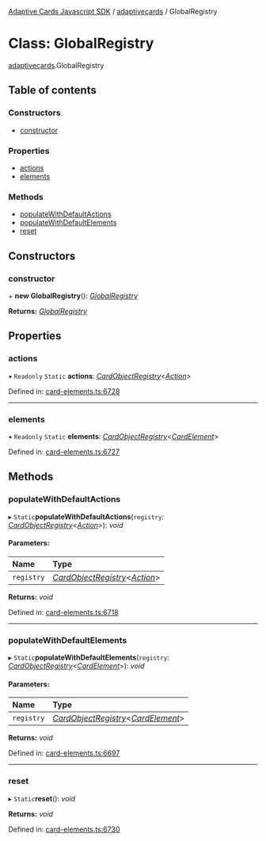 [Adaptive Cards Javascript SDK](../README.md) / [adaptivecards](../modules/adaptivecards.md) / GlobalRegistry

# Class: GlobalRegistry

[adaptivecards](../modules/adaptivecards.md).GlobalRegistry

## Table of contents

### Constructors

- [constructor](adaptivecards.globalregistry.md#constructor)

### Properties

- [actions](adaptivecards.globalregistry.md#actions)
- [elements](adaptivecards.globalregistry.md#elements)

### Methods

- [populateWithDefaultActions](adaptivecards.globalregistry.md#populatewithdefaultactions)
- [populateWithDefaultElements](adaptivecards.globalregistry.md#populatewithdefaultelements)
- [reset](adaptivecards.globalregistry.md#reset)

## Constructors

### constructor

\+ **new GlobalRegistry**(): [*GlobalRegistry*](card_elements.globalregistry.md)

**Returns:** [*GlobalRegistry*](card_elements.globalregistry.md)

## Properties

### actions

▪ `Readonly` `Static` **actions**: [*CardObjectRegistry*](registry.cardobjectregistry.md)<[*Action*](card_elements.action.md)\>

Defined in: [card-elements.ts:6728](https://github.com/microsoft/AdaptiveCards/blob/0938a1f10/source/nodejs/adaptivecards/src/card-elements.ts#L6728)

___

### elements

▪ `Readonly` `Static` **elements**: [*CardObjectRegistry*](registry.cardobjectregistry.md)<[*CardElement*](card_elements.cardelement.md)\>

Defined in: [card-elements.ts:6727](https://github.com/microsoft/AdaptiveCards/blob/0938a1f10/source/nodejs/adaptivecards/src/card-elements.ts#L6727)

## Methods

### populateWithDefaultActions

▸ `Static`**populateWithDefaultActions**(`registry`: [*CardObjectRegistry*](registry.cardobjectregistry.md)<[*Action*](card_elements.action.md)\>): *void*

#### Parameters:

Name | Type |
:------ | :------ |
`registry` | [*CardObjectRegistry*](registry.cardobjectregistry.md)<[*Action*](card_elements.action.md)\> |

**Returns:** *void*

Defined in: [card-elements.ts:6718](https://github.com/microsoft/AdaptiveCards/blob/0938a1f10/source/nodejs/adaptivecards/src/card-elements.ts#L6718)

___

### populateWithDefaultElements

▸ `Static`**populateWithDefaultElements**(`registry`: [*CardObjectRegistry*](registry.cardobjectregistry.md)<[*CardElement*](card_elements.cardelement.md)\>): *void*

#### Parameters:

Name | Type |
:------ | :------ |
`registry` | [*CardObjectRegistry*](registry.cardobjectregistry.md)<[*CardElement*](card_elements.cardelement.md)\> |

**Returns:** *void*

Defined in: [card-elements.ts:6697](https://github.com/microsoft/AdaptiveCards/blob/0938a1f10/source/nodejs/adaptivecards/src/card-elements.ts#L6697)

___

### reset

▸ `Static`**reset**(): *void*

**Returns:** *void*

Defined in: [card-elements.ts:6730](https://github.com/microsoft/AdaptiveCards/blob/0938a1f10/source/nodejs/adaptivecards/src/card-elements.ts#L6730)
